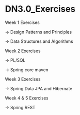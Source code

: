 # DN3.0_Exercises
Week 1 Exercises 

  -> Design Patterns and Principles 
  
  -> Data Structures and Algorithms
  
Week 2 Exercises 

  -> PL/SQL
  
  -> Spring core maven

Week 3 Exercises 

  -> Spring Data JPA and Hibernate

Week 4 & 5 Exercises 

  -> Spring REST


